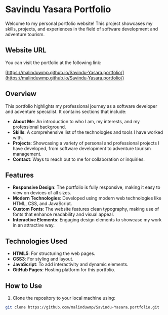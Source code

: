 # Savindu Yasara Portfolio

Welcome to my personal portfolio website! This project showcases my skills, projects, and experiences in the field of software development and adventure tourism.

## Website URL

You can visit the portfolio at the following link:

[https://malinduwmp.github.io/Savindu-Yasara.portfolio/](https://malinduwmp.github.io/Savindu-Yasara.portfolio/)

## Overview

This portfolio highlights my professional journey as a software developer and adventure specialist. It contains sections that include:

- **About Me**: An introduction to who I am, my interests, and my professional background.
- **Skills**: A comprehensive list of the technologies and tools I have worked with.
- **Projects**: Showcasing a variety of personal and professional projects I have developed, from software development to adventure tourism management.
- **Contact**: Ways to reach out to me for collaboration or inquiries.

## Features

- **Responsive Design**: The portfolio is fully responsive, making it easy to view on devices of all sizes.
- **Modern Technologies**: Developed using modern web technologies like HTML, CSS, and JavaScript.
- **Custom Fonts**: The website features clean typography, making use of fonts that enhance readability and visual appeal.
- **Interactive Elements**: Engaging design elements to showcase my work in an attractive way.

## Technologies Used

- **HTML5**: For structuring the web pages.
- **CSS3**: For styling and layout.
- **JavaScript**: To add interactivity and dynamic elements.
- **GitHub Pages**: Hosting platform for this portfolio.

## How to Use

1. Clone the repository to your local machine using:

```bash
git clone https://github.com/malinduwmp/Savindu-Yasara.portfolio.git
